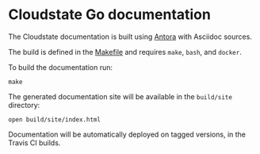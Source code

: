 # Cloudstate Go documentation

The Cloudstate documentation is built using [Antora](https://antora.org) with Asciidoc sources.

The build is defined in the [Makefile](Makefile) and requires `make`, `bash`, and `docker`.

To build the documentation run:

```
make
```

The generated documentation site will be available in the `build/site` directory:

```
open build/site/index.html
```

Documentation will be automatically deployed on tagged versions, in the Travis CI builds.
